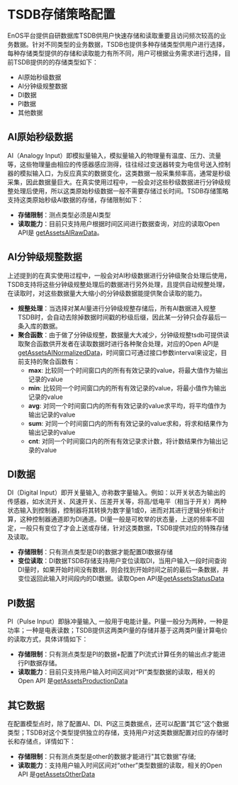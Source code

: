 # TSDB存储策略配置
EnOS平台提供自研数据库TSDB供用户快速存储和读取重要且访问频次较高的业务数据。针对不同类型的业务数据，TSDB也提供多种存储类型供用户进行选择，每种存储类型提供的存储和读取能力有所不同，用户可根据业务需求进行选择，目前TSDB提供的的存储类型如下：
- AI原始秒级数据
- AI分钟级规整数据
- DI数据
- PI数据
- 其他数据

## AI原始秒级数据
AI（Analogy Input）即模拟量输入，模拟量输入的物理量有温度、压力、流量等，这些物理量由相应的传感器感应测得，往往经过变送器转变为电信号送入控制器的模拟输入口，为反应真实的数据变化，这类数据一般采集频率高，通常是秒级采集，因此数据量巨大。在真实使用过程中，一般会对这些秒级数据进行分钟级规整处理后使用，所以这类原始秒级数据一般不需要存储过长时间。TSDB存储策略支持这类原始秒级AI数据的存储，存储限制如下：
- **存储限制**：测点类型必须是AI类型
- **读取能力**：目前只支持用户根据时间区间进行数据查询，对应的读取Open API是 [getAssetsAIRawData](/xx)。

## AI分钟级规整数据
上述提到的在真实使用过程中，一般会对AI秒级数据进行分钟级聚合处理后使用，TSDB支持将这些分钟级规整处理后的数据进行另外处理，且提供自动规整处理，在读取时，对这些数据量大大缩小的分钟级数据能提供聚合读取的能力。
- **规整处理**：当选择对某AI量进行分钟级规整存储后，所有AI数据进入规整TSDB时，会自动去除掉数据时间戳的秒级后缀，因此某一分钟只会存最后一条入库的数据。
- **聚合函数**：由于做了分钟级规整，数据量大大减少，分钟级规整tsdb可提供读取聚合函数供开发者在读取数据时进行各种聚合处理，对应的Open API是[getAssetsAINormalizedData](/xx)，时间窗口可通过接口参数interval来设定，目前支持的聚合函数有：
   -  **max**: 比较同一个时间窗口内的所有有效记录的value，将最大值作为输出记录的value
   -  **min**: 比较同一个时间窗口内的所有有效记录的value，将最小值作为输出记录的value
   -  **avg**: 对同一个时间窗口内的所有有效记录的value求平均，将平均值作为输出记录的value
   -  **sum**: 对同一个时间窗口内的所有有效记录的value求和，将求和结果作为输出记录的value
   -  **cnt**: 对同一个时间窗口内的所有有效记录求计数，将计数结果作为输出记录的value

## DI数据
DI（Digital Input）即开关量输入, 亦称数字量输入。例如：以开关状态为输出的传感器，如水流开关、风速开关、压差开关等，将高/低电平（相当于开关）两种状态输入到控制器，控制器将其转换为数字量1或0，进而对其进行逻辑分析和计算，这种控制器通道即为DI通道。DI量一般是可枚举的状态量，上送的频率不固定，一般只有变位了才会上送或存储，针对这类数据，TSDB提供对应的特殊存储及读取。
- **存储限制**：只有测点类型是DI的数据才能配置DI数据存储
- **变位读取**：DI数据TSDB存储支持用户变位读取DI，当用户输入一段时间查询DI量时，如果开始时间没有数据，则会找到开始时间之前的最后一条数据，并变位返回此输入时间段内的DI数据。读取Open API是[getAssetsStatusData](/xx)

## PI数据
PI（Pulse Input）即脉冲量输入, 一般用于电能计量。PI量一般分为两种，一种是功率；一种是电表读数；TSDB提供这两类PI量的存储并基于这两类PI量计算电价的读取方式，具体详情如下：
- **存储限制**：只有测点类型是PI的数据+配置了PI流式计算任务的输出点才能进行PI数据存储。
- **读取能力**：目前只支持用户输入时间区间对“PI”类型数据的读取，相关的Open API 是[getAssetsProductionData](/xx)

## 其它数据
在配置模型点时，除了配置AI、DI、PI这三类数据点，还可以配置“其它”这个数据类型；TSDB对这个类型提供独立的存储，支持用户对这类数据配置对应的存储时长和存储点，详情如下：
- **存储限制**：只有测点类型是other的数据才能进行"其它数据"存储;
- **读取能力**：支持用户输入时间区间对“other”类型数据的读取，相关的Open API 是[getAssetsOtherData](/xx)

